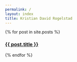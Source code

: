 ```yaml
---
permalink: /
layout: index
title: Kristian David Rogelstad
---
```


<div class="row workPosts">
  {% for post in site.posts %}
    <a href="{{ post.url }}">
      <div class="medium-6 large-4 columns end" style="background-image:url({{ post.img }});">
        <h3><span>{{ post.title }}</span></h3>
      </div>
    </a>
  {% endfor %}
</div>
